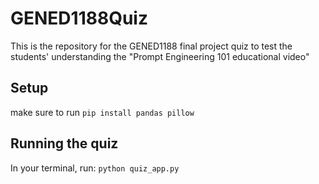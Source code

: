 # GENED1188Quiz

This is the repository for the GENED1188 final project quiz to test the students' understanding the "Prompt Engineering 101 educational video"

## Setup

make sure to run `pip install pandas pillow`

## Running the quiz
In your terminal, run: `python quiz_app.py`
